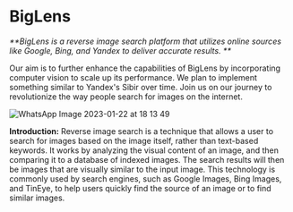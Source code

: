 # BigLens
_**BigLens is a reverse image search platform that utilizes online sources like Google, Bing, and Yandex to deliver accurate results. **_


Our aim is to further enhance the capabilities of BigLens by incorporating computer vision to scale up its performance. We plan to implement something similar to Yandex's Sibir over time.
Join us on our journey to revolutionize the way people search for images on the internet.

![WhatsApp Image 2023-01-22 at 18 13 49](https://user-images.githubusercontent.com/60417905/213934188-6e814157-66d2-4d32-b674-eeeed862275e.jpg)

**Introduction:** Reverse image search is a technique that allows a user to search for images based on the image itself, rather than text-based keywords. It works by analyzing the visual content of an image, and then comparing it to a database of indexed images. The search results will then be images that are visually similar to the input image. This technology is commonly used by search engines, such as Google Images, Bing Images, and TinEye, to help users quickly find the source of an image or to find similar images.
